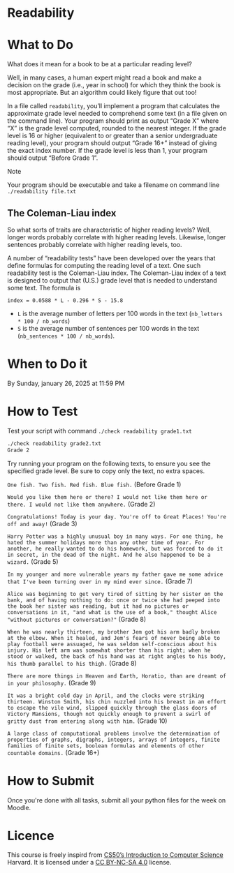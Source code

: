 # Readability

# What to Do

What does it mean for a book to be at a particular reading level?

Well, in many cases, a human expert might read a book and make a decision on the grade (i.e., year in school) for which they think the book is most appropriate. 
But an algorithm could likely figure that out too!

In a file called `readability`, you’ll implement a program that calculates the approximate grade level needed to comprehend some text (in a file given on the command line). Your program should print as output “Grade X” where “X” is the grade level computed, rounded to the nearest integer. If the grade level is 16 or higher (equivalent to or greater than a senior undergraduate reading level), your program should output “Grade 16+” instead of giving the exact index number. If the grade level is less than 1, your program should output “Before Grade 1”.

> [!Note]
> Your program should be executable and take a filename on command line
> `./readability file.txt`

## The Coleman-Liau index

So what sorts of traits are characteristic of higher reading levels? Well, longer words probably correlate with higher reading levels. Likewise, longer sentences probably correlate with higher reading levels, too.

A number of “readability tests” have been developed over the years that define formulas for computing the reading level of a text. One such readability test is the Coleman-Liau index. The Coleman-Liau index of a text is designed to output that (U.S.) grade level that is needed to understand some text. The formula is

```
index = 0.0588 * L - 0.296 * S - 15.8
```

- `L` is the average number of letters per 100 words in the text (`nb_letters * 100 / nb_words`)
- `S` is the average number of sentences per 100 words in the text (`nb_sentences * 100 / nb_words`).

# When to Do it

By Sunday, january 26, 2025 at 11:59 PM

# How to Test

Test your script with command `./check readability grade1.txt`

```bash
./check readability grade2.txt
Grade 2
```

Try running your program on the following texts, to ensure you see the specified grade level. Be sure to copy only the text, no extra spaces.

`One fish. Two fish. Red fish. Blue fish.` (Before Grade 1)

`Would you like them here or there? I would not like them here or there. I would not like them anywhere.` (Grade 2)

`Congratulations! Today is your day. You're off to Great Places! You're off and away!` (Grade 3)

`Harry Potter was a highly unusual boy in many ways. For one thing, he hated the summer holidays more than any other time of year. For another, he really wanted to do his homework, but was forced to do it in secret, in the dead of the night. And he also happened to be a wizard.` (Grade 5)

`In my younger and more vulnerable years my father gave me some advice that I've been turning over in my mind ever since.` (Grade 7)

`Alice was beginning to get very tired of sitting by her sister on the bank, and of having nothing to do: once or twice she had peeped into the book her sister was reading, but it had no pictures or conversations in it, "and what is the use of a book," thought Alice "without pictures or conversation?"` (Grade 8)

`When he was nearly thirteen, my brother Jem got his arm badly broken at the elbow. When it healed, and Jem's fears of never being able to play football were assuaged, he was seldom self-conscious about his injury. His left arm was somewhat shorter than his right; when he stood or walked, the back of his hand was at right angles to his body, his thumb parallel to his thigh.` (Grade 8)

`There are more things in Heaven and Earth, Horatio, than are dreamt of in your philosophy.` (Grade 9)

`It was a bright cold day in April, and the clocks were striking thirteen. Winston Smith, his chin nuzzled into his breast in an effort to escape the vile wind, slipped quickly through the glass doors of Victory Mansions, though not quickly enough to prevent a swirl of gritty dust from entering along with him.` (Grade 10)

`A large class of computational problems involve the determination of properties of graphs, digraphs, integers, arrays of integers, finite families of finite sets, boolean formulas and elements of other countable domains.` (Grade 16+)

# How to Submit

Once you're done with all tasks, submit all your python files for the week on Moodle.

# Licence

This course is freely inspird from [CS50’s Introduction to Computer Science](https://cs50.harvard.edu/x/2025/) Harvard. It is licensed under a [CC BY-NC-SA 4.0](https://creativecommons.org/licenses/by-nc-sa/4.0/) license. 
